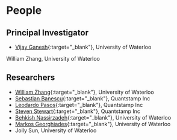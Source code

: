 # People


## Principal Investigator
- [Vijay Ganesh](https://ece.uwaterloo.ca/~vganesh/){:target="_blank"}, University of Waterloo


William Zhang, University of Waterloo

## Researchers
- [William Zhang](https://www.linkedin.com/in/quan-zhang-william/?originalSubdomain=ca){:target="_blank"}, University of Waterloo
- [Sebastian Banescu](https://www.in.tum.de/i04/banescu/){:target="_blank"}, Quantstamp Inc
- [Leodardo Pasos](https://www.linkedin.com/in/lnrdpss/?originalSubdomain=ca){:target="_blank"}, Quantstamp Inc
- [Steven Stewart](https://medium.com/@stevenstewart_9009){:target="_blank"}, Quantstamp Inc
- [Behkish Nassirzadeh](https://ece.uwaterloo.ca/~bnassirz/){:target="_blank"}, University of Waterloo
- [Markos Georghiades](https://www.linkedin.com/in/markos-the-student/){:target="_blank"}, University of Waterloo
- Jolly Sun, University of Waterloo

